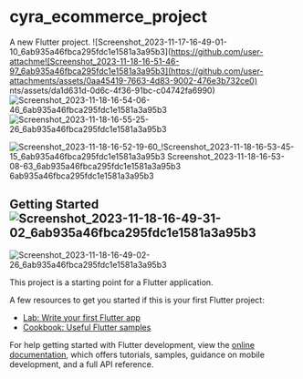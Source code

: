 # cyra_ecommerce_project

A new Flutter project.
![Screenshot_2023-11-17-16-49-01-10_6ab935a46fbca295fdc1e1581a3a95b3](https://github.com/user-attachme![Screenshot_2023-11-18-16-51-46-97_6ab935a46fbca295fdc1e1581a3a95b3](https://github.com/user-attachments/assets/0aa45419-7663-4d83-9002-476e3b732ce0)
nts/assets/da1d631d-0d6c-4f36-91bc-c04742fa6990)
![Screenshot_2023-11-18-16-54-06-46_6ab935a46fbca295fdc1e1581a3a95b3](https://github.com/user-attachments/assets/b4f9b7c7-1b88-4d8c-b2ca-4dc91d6e5270)
![Screenshot_2023-11-18-16-55-25-26_6ab935a46fbca295fdc1e1581a3a95b3](https://github.com/user-attachments/assets/5408068a-19ad-4f78-b9a2-2a211f5db710)

![Screenshot_2023-11-18-16-52-19-60_!![Screenshot_2023-11-18-16-53-45-15_6ab935a46fbca295fdc1e1581a3a95b3](https://github.com/user-attachments/assets/879d6fd6-9855-4262-b5f2-5ec9da19771c)
[Screenshot_2023-11-18-16-53-08-63_6ab935a46fbca295fdc1e1581a3a95b3](https://github.com/user-attachments/assets/3570783c-d412-44c4-ac9f-8ca237d2dbc8)
6ab935a46fbca295fdc1e1581a3a95b3](https://github.com/user-attachments/assets/c9146d9b-463e-447f-9a74-04d3486b2086)

## Getting Started![Screenshot_2023-11-18-16-49-31-02_6ab935a46fbca295fdc1e1581a3a95b3](https://github.com/user-attachments/assets/8b435355-e57c-4a48-ad43-6c2a77a6673f)

![Screenshot_2023-11-18-16-49-02-26_6ab935a46fbca295fdc1e1581a3a95b3](https://github.com/user-attachments/assets/e827cb9b-ab58-4790-80ab-8aa6b6980b03)

This project is a starting point for a Flutter application.

A few resources to get you started if this is your first Flutter project:

- [Lab: Write your first Flutter app](https://docs.flutter.dev/get-started/codelab)
- [Cookbook: Useful Flutter samples](https://docs.flutter.dev/cookbook)

For help getting started with Flutter development, view the
[online documentation](https://docs.flutter.dev/), which offers tutorials,
samples, guidance on mobile development, and a full API reference.
